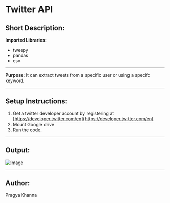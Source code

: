 # Twitter API
## Short Description:
**Imported Libraries:**
- tweepy
- pandas
- csv
------------

**Purpose:**
It can extract tweets from a specific user or using a specifc keyword.

------------
## Setup Instructions:
1. Get a twitter developer account by registering at [https://developer.twitter.com/en](https://developer.twitter.com/en)
2. Mount Google drive
3. Run the code.

------------

## Output:
![image](https://user-images.githubusercontent.com/75221153/121482899-35ad9d00-c9eb-11eb-8454-aee6c4155430.png)

------------

## Author:
Pragya Khanna
